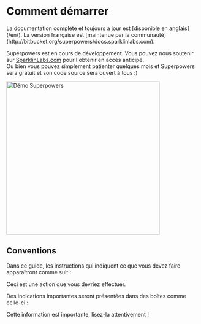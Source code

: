 # Comment démarrer

<div class="note">
  <p>La documentation complète et toujours à jour est [disponible en anglais](/en/). La version française est [maintenue par la communauté](http://bitbucket.org/superpowers/docs.sparklinlabs.com).
</div>

Superpowers est en cours de développement. Vous pouvez nous soutenir sur <a href="https://sparklinlabs.com/" target="_blank">SparklinLabs.com</a> pour l'obtenir en accès anticipé.  
Ou bien vous pouvez simplement patienter quelques mois et Superpowers sera gratuit et son code source sera ouvert à tous :)

<a href="https://sparklinlabs.com/" target="_blank">
  <img src="https://sparklinlabs.com/images/pictures/demo-game.gif" alt="Démo Superpowers" height="400" />
</a>

## Conventions

Dans ce guide, les instructions qui indiquent ce que vous devez faire apparaîtront comme suit :

<div class="action">
  <p>Ceci est une action que vous devriez effectuer.
</div>

Des indications importantes seront présentées dans des boîtes comme celle-ci :

<div class="note">
  <p>Cette information est importante, lisez-la attentivement !
</div>
